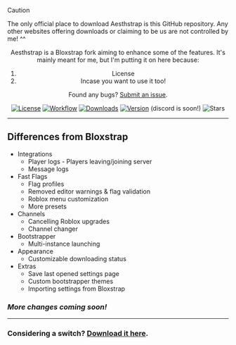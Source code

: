 > [!CAUTION]
> The only official place to download Aesthstrap is this GitHub repository. Any other websites offering downloads or claiming to be us are not controlled by me! ^^



<div align="center">


Aesthstrap is a Bloxstrap fork aiming to enhance some of the features.
It's mainly meant for me, but I'm putting it on here because:
1. License
2. Incase you want to use it too!

Found any bugs? [Submit an issue](https://github.com/scoopala7-source/aesthstrap/issues/new/choose).

[![License][badge-repo-license]][repo-license]
[![Workflow][badge-repo-workflow]][repo-actions]
[![Downloads][badge-repo-downloads]][repo-releases]
[![Version][badge-repo-latest]][repo-latest]
(discord is soon!)
![Stars][badge-repo-stars]

</div>

---

## Differences from Bloxstrap

- Integrations
  - Player logs - Players leaving/joining server
  - Message logs
- Fast Flags
  - Flag profiles
  - Removed editor warnings & flag validation
  - Roblox menu customization
  - More presets
- Channels
  - Cancelling Roblox upgrades
  - Channel changer
- Bootstrapper
  - Multi-instance launching
- Appearance
  - Customizable downloading status
- Extras
  - Save last opened settings page
  - Custom bootstrapper themes
  - Importing settings from Bloxstrap

### *More changes coming soon!*

---

### Considering a switch? [Download it here][repo-latest].


[badge-repo-license]:    https://img.shields.io/github/license/scoopala7-source/aesthstrap?style=flat-square
[badge-repo-workflow]:   https://img.shields.io/github/actions/workflow/status/scoopala7-source/aesthstrap/ci-release.yml?branch=main&style=flat-square&label=builds
[badge-repo-downloads]:  https://img.shields.io/github/downloads/scoopala7-source/aesthstrap/latest/total?style=flat-square&color=981bfe
[badge-repo-latest]:     https://img.shields.io/github/v/release/scoopala7-source/aesthstrap?style=flat-square&color=7a39fb
[badge-repo-stars]:      https://img.shields.io/github/star/scoopala7-source/aesthstrap?style=flat-square&color=dd9900



[repo-license]:  https://github.com/scoopala7-source/aesthstrap/blob/main/LICENSE
[repo-actions]:  https://github.com/scoopala7-source/aesthstrap/actions
[repo-releases]: https://github.com/scoopala7-source/aesthstrap/releases
[repo-latest]:   https://github.com/scoopala7-source/aesthstrap/releases/latest


